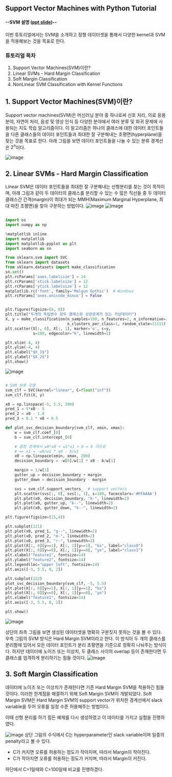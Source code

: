 ## Support Vector Machines with Python Tutorial

#### --SVM 설명 ([ppt slide](https://github.com/jy-jeong93/Business-Analytics-IME654/blob/main/2.Kernel-based%20Learning/SVM_slide.pdf))--

이번 튜토리얼에서는 SVM을 소개하고 정형 데이터셋을 통해서 다양한 kernel과 SVM을 적용해보는 것을 목표로 한다.

### 튜토리얼 목차
 1. Support Vector Machines(SVM)이란?
 2. Linear SVMs - Hard Margin Classification
 3. Soft Margin Classification
 4. NonLinear SVM Classification with Kernel Functions




## 1. Support Vector Machines(SVM)이란?

Support vector machines(SVM)은 머신러닝 분야 중 하나로써 신호 처리, 의료 응용 분야, 자연어 처리, 음성 및 영상 인식 등 다양한 분야에서 여러 분류 및 회귀 문제에 사용되는 지도 학습 알고리즘이다. 이 알고리즘은 하나의 클래스에 대한 데이터 포인트들을 다른 클래스들의 데이터 포인트들과 최대한 잘 구분해내는 초평면(hyperplane)을 찾는 것을 목표로 한다.
아래 그림을 보면 데이터 포인트들을 나눌 수 있는 분류 경계선은 $2^n$이다.
<p align="center">
 
![image](https://user-images.githubusercontent.com/115562646/199581342-49bcf5c4-d833-49f2-bd87-4483e5d64ea7.png)
 
</p>


## 2. Linear SVMs - Hard Margin Classification

Linear SVM은 데이터 포인트들을 최대한 잘 구분해내는 선형분리를 찾는 것이 목적이며, 아래 그림과 같이 두 데이터의 클래스를 분리할 수 있는 수 많은 직선들 중 두 데이터 클래스간 간격(margin)이 최대가 되는 MMH(Maximum Marginal Hyperplane, 최대 마진 초평면)을 찾아 구분하는 방법이다.
![image](https://user-images.githubusercontent.com/115562646/199652997-789ca4a9-59c0-4a2c-ba9f-d587d687d217.png)
![image](https://user-images.githubusercontent.com/115562646/199655813-86c6ea08-e208-4033-9352-8013e36d60c4.png)

```python

import os
import numpy as np

%matplotlib inline
import matplotlib
import matplotlib.pyplot as plt
import seaborn as sn

from sklearn.svm import SVC
from sklearn import datasets
from sklearn.datasets import make_classification
sn.set()
plt.rcParams['axes.labelsize'] = 14
plt.rcParams['xtick.labelsize'] = 12
plt.rcParams['ytick.labelsize'] = 12
matplotlib.rc('font', family='Malgun Gothic')  # Windows
plt.rcParams['axes.unicode_minus'] = False


plt.figure(figsize=(8, 8))
plt.title("두개의 독립변수 모두 클래스와 상관관계가 있는 가상데이터")
X, y = make_classification(n_samples=100, n_features=2, n_informative=2, n_redundant=0,
                           n_clusters_per_class=1, random_state=11111)
plt.scatter(X[:, 0], X[:, 1], marker='o', c=y,
            s=100, edgecolor="k", linewidth=2)

plt.xlim(-4, 4)
plt.ylim(-4, 4)
plt.xlabel("$X_1$")
plt.ylabel("$X_2$")
plt.show()

```
![image](https://user-images.githubusercontent.com/115562646/199671510-d6e2364e-dcfb-43e3-b857-98fe42fbbb91.png)


```python

# SVM 분류 모델
svm_clf = SVC(kernel="linear", C=float("inf"))
svm_clf.fit(X, y)

x0 = np.linspace(-5, 5.5, 200)
pred_1 = 5*x0 - 5
pred_2 = x0 - 1.8
pred_3 = 0.1 * x0 + 0.5

def plot_svc_decision_boundary(svm_clf, xmin, xmax):
    w = svm_clf.coef_[0]
    b = svm_clf.intercept_[0]

    # 결정 경계에서 w0*x0 + w1*x1 + b = 0 이므로
    # => x1 = -w0/w1 * x0 - b/w1
    x0 = np.linspace(xmin, xmax, 200)
    decision_boundary = -w[0]/w[1] * x0 - b/w[1]

    margin = 1/w[1]
    gutter_up = decision_boundary + margin
    gutter_down = decision_boundary - margin

    svs = svm_clf.support_vectors_  # support vectors
    plt.scatter(svs[:, 0], svs[:, 1], s=180, facecolors='#FFAAAA')
    plt.plot(x0, decision_boundary, "k-", linewidth=2)
    plt.plot(x0, gutter_up, "k--", linewidth=2)
    plt.plot(x0, gutter_down, "k--", linewidth=2)

plt.figure(figsize=(15,4))

plt.subplot(121)
plt.plot(x0, pred_1, "g--", linewidth=2)
plt.plot(x0, pred_2, "m-", linewidth=2)
plt.plot(x0, pred_3, "r-", linewidth=2)
plt.plot(X[:, 0][y==1], X[:, 1][y==1], "bs", label="class0")
plt.plot(X[:, 0][y==0], X[:, 1][y==0], "yo", label="class1")
plt.xlabel("feature1", fontsize=14)
plt.ylabel("feature2", fontsize=14)
plt.legend(loc="upper left", fontsize=14)
plt.axis([-3, 5.5, 0, 2])

plt.subplot(122)
plot_svc_decision_boundary(svm_clf, -5, 5.5)
plt.plot(X[:, 0][y==1], X[:, 1][y==1], "bs")
plt.plot(X[:, 0][y==0], X[:, 1][y==0], "yo")
plt.xlabel("feature1", fontsize=14)
plt.axis([-3, 5.5, 0, 2])

plt.show()

```

![image](https://user-images.githubusercontent.com/115562646/199672455-73ac1882-6d13-49da-afc4-13b7548d728e.png)

상단의 좌측 그림을 보면 생성된 데이터셋을 명확히 구분짓지 못하는 것을 볼 수 있다. 우측 그림의 SVM 방식은 Hard Margin SVM이라고 한다. 이 방식이 두 개의 클래스를 분리함에 있어서 모든 데이터 포인트가 분리 초평면을 기준으로 정확히 나눠주는 방식이다. 
하지만 데이터에 노이즈 또는 이상치, 두 클래스 사이의 overlap 등이 존재한다면 두 클래스를 엄격하게 분리하기는 힘들 것이다.
![image](https://user-images.githubusercontent.com/115562646/199673135-21aaf402-0b91-4224-b01f-a32e63bdac6a.png)


## 3. Soft Margin Classification

데이터에 노이즈 또는 이상치가 존재한다면 기존 Hard Margin SVM을 적용하긴 힘들 것이다. 이러한 한계점을 해결하기 위해 Soft Margin SVM이 개발되었다. Soft Margin SVM은 Hard Margin SVM의 support vector가 위치한 경계선에서 slack variable을 두어 오류를 일정 수준 허용해주는 방법이다.

이때 선형 분리를 하기 힘든 예제를 다시 생성하였고 이 데이터를 가지고 실험을 진행하였다.

![image](https://user-images.githubusercontent.com/115562646/199666949-26345b6f-9471-41a4-a6bc-e804cadcc406.png)
상단 그림의 수식에서 C는 hyperparameter인 slack variable이며 일종의 penalty라고 볼 수 있다.
* C가 커지면 오류를 허용하는 정도가 작아지며, 따라서 Margin이 작아진다.
* C가 작아지면 오류를 허용하는 정도가 커지며, 따라서 Margin이 커진다.

하단에서 C=1일때와 C=100일때 비교를 진행하겠다.

